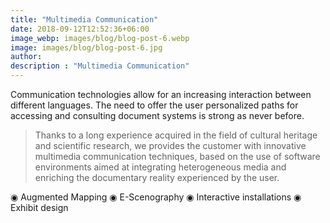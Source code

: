 ```yaml
---
title: "Multimedia Communication"
date: 2018-09-12T12:52:36+06:00
image_webp: images/blog/blog-post-6.webp
image: images/blog/blog-post-6.jpg
author:
description : "Multimedia Communication"
---
```


Communication technologies allow for an increasing interaction between different languages. The need to offer the user personalized paths for accessing and consulting document systems is strong as never before.

> Thanks to a long experience acquired in the field of cultural heritage and scientific research, we provides the customer with innovative multimedia communication techniques, based on the use of software environments aimed at integrating heterogeneous media and enriching the documentary reality experienced by the user.

◉ Augmented Mapping
◉ E-Scenography
◉ Interactive installations
◉ Exhibit design
